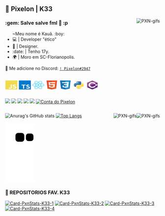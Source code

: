 ## 🎏 Pixelon | K33
   <img align="right" alt="PXN-gifs" src="https://cdn.discordapp.com/attachments/749020531004670012/886744104661311498/chika-dance.gif">
<p align="center">
<h3 align="left">:gem: Salve salve fml 🥵 :p </h3>
<ul>
</div>
~Meu nome é Kauã. :boy:
  <li>💻 | Developer "ético"
  <li>🎨 | Designer.
  <li>:date: | Tenho 17y.
  <li>🌍 | Moro em SC-Florianopolis.
     
</ul>

:speech_balloon: Me adicione no Discord: [`! Pixelon#2947`](https://discord.com/users/230834721372766208)

<!-- Espero que você não esteja copiando nada meu. -->

  <div style="display: inline_block"><br>
  <img align="center" alt="PXN-Js" height="30" width="40" src="https://raw.githubusercontent.com/devicons/devicon/master/icons/javascript/javascript-plain.svg">
  <img align="center" alt="PXN-Ts" height="30" width="40" src="https://raw.githubusercontent.com/devicons/devicon/master/icons/typescript/typescript-plain.svg">
  <img align="center" alt="PXN-React" height="30" width="40" src="https://raw.githubusercontent.com/devicons/devicon/master/icons/react/react-original.svg">
  <img align="center" alt="PXN-HTML" height="30" width="40" src="https://raw.githubusercontent.com/devicons/devicon/master/icons/html5/html5-original.svg">
  <img align="center" alt="PXN-CSS" height="30" width="40" src="https://raw.githubusercontent.com/devicons/devicon/master/icons/css3/css3-original.svg">
  <img align="center" alt="PXN-Python" height="30" width="40" src="https://raw.githubusercontent.com/devicons/devicon/master/icons/python/python-original.svg">
  <img align="center" alt="PXN-Csharp" height="30" width="40" src="https://raw.githubusercontent.com/devicons/devicon/master/icons/csharp/csharp-original.svg">
   
</div>

  ##
  
  <div> 
    <a href="https://www.youtube.com/channel/UC5DwmqzgzWo2Jqbbh3-TixA" target="_blank"><img src="https://img.shields.io/badge/YouTube-FF0000?style=for-the-badge&logo=youtube&logoColor=white" target="_blank"></a> <!-- PXN-Account -->
    <a href="https://www.instagram.com/pixelon33/" target="_blank"><img src="https://img.shields.io/badge/Instagram-E4405F?style=for-the-badge&logo=instagram&logoColor=white" target="_blank"></a> <!-- PXN-Account -->
 	  <a href="https://www.twitch.tv/pixelonnn" target="_blank"><img src="https://img.shields.io/badge/Twitch-9146FF?style=for-the-badge&logo=twitch&logoColor=white" target="_blank"></a> <!-- PXN-Account -->
    <a href = "mailto:Frigierikaua33@gmail.com"><img src="https://img.shields.io/badge/Gmail-D14836?style=for-the-badge&logo=gmail&logoColor=white" target="_blank"></a>
    <a href="https://www.linkedin.com/in/kauafrigieri/" target="_blank"><img src="https://img.shields.io/badge/-LinkedIn-%230077B5?style=for-the-badge&logo=linkedin&logoColor=white" target="_blank"></a> <!-- PXN-Account -->
   <a href="https://discord.com/users/817160910871330836"><img src="https://img.shields.io/badge/-@Pixelon%233321-4169E1?style=flat&labelColor=7289da&logo=discord&logoColor=white" alt="Conta do Pixelon" /></a>
   
  ##
  
   ![Anurag's GitHub stats](https://github-readme-stats.vercel.app/api?username=PIXELONGAKNII&show_icons=true&theme=blue-green&include_all_commits=true&count_private=true)
  <img align="right" alt="PXN-gifs" src="https://cdn.discordapp.com/attachments/749020531004670012/886773380538302524/Untitled_4.png">
   [![Top Langs](https://github-readme-stats.vercel.app/api/top-langs/?username=anuraghazra&show_icons=true&theme=blue-green&include_all_commits=true&count_private=true&layout=compact)](https://github.com/anuraghazra/github-readme-stats)
   <img align="right" alt="PXN-gifs" src="https://cdn.discordapp.com/attachments/749020531004670012/886744099695263754/2dz6EZS_LXve8zZh6qIGWZnnh3XfjCiHAdCoa2tpn6NFTjgseBMqh0dRqI2UOqvDLg3eYnqyxJcSwClJgIG4aQ.gif">

<div>
 
  ![Snake animation](https://github.com/rafaballerini/rafaballerini/blob/output/github-contribution-grid-snake.svg) <!-- Preciso fazer o meu. -->
 
 </div>
   
   <h3 align="left">📌 REPOSITORIOS FAV. K33 </h3> <!-- Pq você está aqui ainda? suma daq random. -->
   
   [![Card-PxnStats-K33-1](https://github-readme-stats.vercel.app/api/pin/?username=PIXELONGAKNII&repo=PasswordGenerator-K33&theme=blue-green)](https://github.com/PIXELONGAKNII/PasswordGenerator-K33)
   [![Card-PxnStats-K33-2](https://github-readme-stats.vercel.app/api/pin/?username=PIXELONGAKNII&repo=ClonerSite-K33.py&theme=blue-green)](https://github.com/PIXELONGAKNII/ClonerSite-K33.py)
   [![Card-PxnStats-K33-3](https://github-readme-stats.vercel.app/api/pin/?username=PIXELONGAKNII&repo=PixelBot.js-01K33&theme=blue-green)](https://github.com/PIXELONGAKNII/PixelBot.js-01K33)
   [![Card-PxnStats-K33-4](https://github-readme-stats.vercel.app/api/pin/?username=PIXELONGAKNII&repo=PasswordGenerator-K33&theme=blue-green)](https://github.com/PIXELONGAKNII/PasswordGenerator-K33)
   
<!-- Script completo feito por Pixelon. -->
<!-- by pixelon -->
